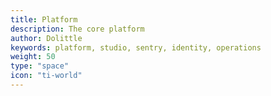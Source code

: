 ```yaml
---
title: Platform
description: The core platform
author: Dolittle
keywords: platform, studio, sentry, identity, operations
weight: 50
type: "space"
icon: "ti-world"
---
```

